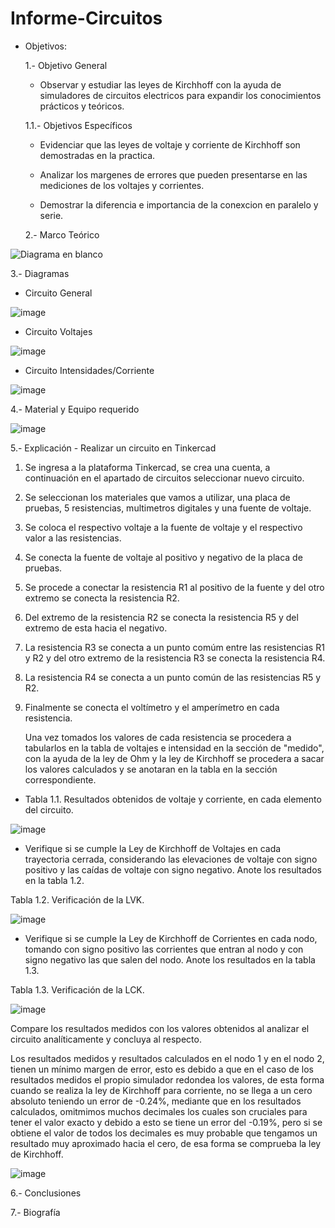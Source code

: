 # Informe-Circuitos
- Objetivos:

  1.- Objetivo General
   
     - Observar y estudiar las leyes de Kirchhoff con la ayuda de simuladores de circuitos electricos para expandir los conocimientos prácticos y teóricos.
     
  1.1.- Objetivos Específicos
   
     - Evidenciar que las leyes de voltaje y corriente de Kirchhoff son demostradas en la practica.
     
     - Analizar los margenes de errores que pueden presentarse en las mediciones de los voltajes y corrientes.
     
     - Demostrar la diferencia e importancia de la conexcion en paralelo y serie.
     
  2.- Marco Teórico   
     
![Diagrama en blanco](https://user-images.githubusercontent.com/76134214/102702370-ef436680-422f-11eb-9551-46e5a5d370a2.png)
   
   3.- Diagramas
   
   - Circuito General
   
   ![image](https://user-images.githubusercontent.com/76134214/102729920-af987f80-4300-11eb-9ece-5d53efa9d3b2.png)

   - Circuito Voltajes
   
   ![image](https://user-images.githubusercontent.com/76134214/102729927-b1fad980-4300-11eb-9de3-11b39391ea64.png)
   
   - Circuito Intensidades/Corriente
   
   ![image](https://user-images.githubusercontent.com/76134214/102729929-b45d3380-4300-11eb-80d7-d5b28da34e1c.png)
   
   4.- Material y Equipo requerido

   ![image](https://user-images.githubusercontent.com/76134214/102844939-792f3300-43da-11eb-84e0-ac18c8f02a5b.png)

   
   5.- Explicación
        - Realizar un circuito en Tinkercad
        
   1. Se ingresa a la plataforma Tinkercad, se crea una cuenta, a continuación en el apartado de circuitos seleccionar nuevo circuito.
        
   2. Se seleccionan los materiales que vamos a utilizar, una placa de pruebas, 5 resistencias, multimetros digitales y una fuente de voltaje.
        
   3. Se coloca el respectivo voltaje a la fuente de voltaje y el respectivo valor a las resistencias.
        
   4. Se conecta la fuente de voltaje al positivo y negativo de la placa de pruebas.
        
   5. Se procede a conectar la resistencia R1 al positivo de la fuente y del otro extremo se conecta la resistencia R2.
        
   6. Del extremo de la resistencia R2 se conecta la resistencia R5 y del extremo de esta hacia el negativo.
        
   7. La resistencia R3 se conecta a un punto comúm entre las resistencias R1 y R2 y del otro extremo de la resistencia R3 se conecta la resistencia R4.
        
   8. La resistencia R4 se conecta a un punto común de las resistencias R5 y R2.
        
   9. Finalmente se conecta el voltímetro y el amperímetro en cada resistencia.
        
       Una vez tomados los valores de cada resistencia se procedera a tabularlos en la tabla de voltajes e intensidad en la sección de "medido", con la ayuda de la ley de Ohm y la ley de Kirchhoff se procedera a sacar los valores calculados y se anotaran en la tabla en la sección correspondiente.
       
   - Tabla 1.1. Resultados obtenidos de voltaje y corriente, en cada elemento del circuito.
   
   ![image](https://user-images.githubusercontent.com/76134214/102844442-7b44c200-43d9-11eb-97da-cddb4f84f7f4.png)
   
   - Verifique si se cumple la Ley de Kirchhoff de Voltajes en cada trayectoria cerrada, considerando las elevaciones de voltaje con signo positivo y las caídas de voltaje con signo negativo. Anote los resultados en la tabla 1.2.
        
  Tabla 1.2. Verificación de la LVK.
     
  ![image](https://user-images.githubusercontent.com/76134214/102841870-bd6b0500-43d3-11eb-8a6c-a004e478b986.png)
        
   - Verifique si se cumple la Ley de Kirchhoff de Corrientes en cada nodo, tomando con signo positivo las corrientes que entran al nodo y con signo negativo las que salen
del nodo. Anote los resultados en la tabla 1.3.

  Tabla 1.3. Verificación de la LCK.
  
  ![image](https://user-images.githubusercontent.com/76134214/102841701-741ab580-43d3-11eb-99dd-ac7e7d338b38.png)
  
  Compare los resultados medidos con los valores obtenidos al analizar el circuito analíticamente y concluya al respecto.
  
  
  
  
  
  
  Los resultados medidos y resultados calculados en el nodo 1 y en el nodo 2, tienen un mínimo margen de error, esto es debido a que en el caso de los resultados medidos el propio simulador redondea los valores, de esta forma cuando se realiza la ley de Kirchhoff para corriente, no se llega a un cero absoluto teniendo un error de -0.24%, mediante que en los resultados calculados, omitmimos muchos decimales los cuales son cruciales para tener el valor exacto y debido a esto se tiene un error del -0.19%, pero si se obtiene el valor de todos los decimales es muy probable que tengamos un resultado muy aproximado hacia el cero, de esa forma se comprueba la ley de Kirchhoff.
  
  ![image](https://user-images.githubusercontent.com/76132461/102841570-2c942980-43d3-11eb-9a22-c0e6354e5478.png)
   
   
   6.- Conclusiones
   
   7.- Biografía
   


   

